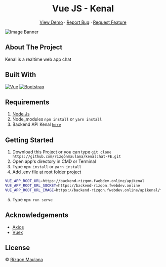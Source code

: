 <h1 align='center'>Vue JS - Kenal</h1>
  <p align="center">
    <a href="https://kenal.netlify.app">View Demo</a>
    ·
    <a href="https://github.com/rizqonmaulana/kenalchat-FE/issues">Report Bug</a>
    ·
    <a href="https://github.com/rizqonmaulana/kenalchat-FE/issues">Request Feature</a>
  </p>

![Image Banner](https://i.ibb.co/BwNGMmW/smartmockups-klfru96j.jpg)

## About The Project

Kenal is a realtime web app chat

## Built With

[![Vue](https://img.shields.io/badge/Vue-v2.6.11-green)](https://github.com/rizqonmaulana/kenalchat-FE)
[![Bootstrap](https://img.shields.io/badge/Bootstrap-v4.5.x-blue)](https://github.com/bootstrap-vue/bootstrap-vue)

## Requirements

1. <a href="https://nodejs.org/en/download/">Node Js</a>
2. Node_modules `npm install` or `yarn install`
3. Backend API Kenal [`here`](https://github.com/rizqonmaulana/kenalchat-BE)

## Getting Started

1. Download this Project or you can type `git clone https://github.com/rizqonmaulana/kenalchat-FE.git`
2. Open app's directory in CMD or Terminal
3. Type `npm install` or `yarn install`
4. Add .env file at root folder project

```sh
VUE_APP_ROOT_URL=https://backend-rizqon.fwebdev.online/apikenal
VUE_APP_ROOT_URL_SOCKET=https://backend-rizqon.fwebdev.online
VUE_APP_ROOT_URL_IMAGE=https://backend-rizqon.fwebdev.online/apikenal/fileupload/
```

5. Type `npm run serve`

## Acknowledgements

- [Axios](https://www.npmjs.com/package/axios)
- [Vuex](https://vuex.vuejs.org/)

## License

© [Rizqon Maulana](https://github.com/rizqonmaulana/)
